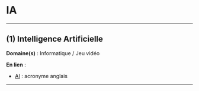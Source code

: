 # IA

--------------------

## (1) Intelligence Artificielle

**Domaine(s)** : Informatique / Jeu vidéo

**En lien** :

+ [AI](../A/ai.md) : acronyme anglais

--------------------
